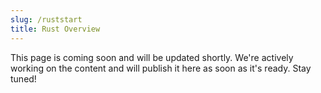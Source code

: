 ```yaml
---
slug: /ruststart
title: Rust Overview
---
```


This page is coming soon and will be updated shortly. We're actively working on the content and will publish it here as soon as it's ready. Stay tuned!

